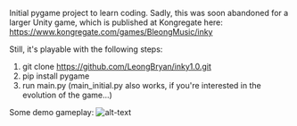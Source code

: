 Initial pygame project to learn coding.
Sadly, this was soon abandoned for a larger Unity game, which is published at Kongregate here: https://www.kongregate.com/games/BleongMusic/inky

Still, it's playable with the following steps:

1. git clone https://github.com/LeongBryan/inky1.0.git
2. pip install pygame
3. run main.py (main_initial.py also works, if you're interested in the evolution of the game...)

Some demo gameplay:
![alt-text](https://github.com/LeongBryan/inky1.0/blob/master/inky.gif)
